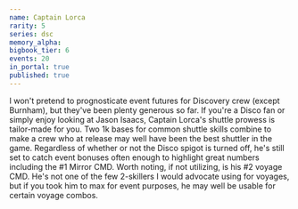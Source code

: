 ```yaml
---
name: Captain Lorca
rarity: 5
series: dsc
memory_alpha:
bigbook_tier: 6
events: 20
in_portal: true
published: true
---
```


I won't pretend to prognosticate event futures for Discovery crew (except Burnham), but they've been plenty generous so far. If you're a Disco fan or simply enjoy looking at Jason Isaacs, Captain Lorca's shuttle prowess is tailor-made for you. Two 1k bases for common shuttle skills combine to make a crew who at release may well have been the best shuttler in the game. Regardless of whether or not the Disco spigot is turned off, he's still set to catch event bonuses often enough to highlight great numbers including the #1 Mirror CMD. Worth noting, if not utilizing, is his #2 voyage CMD. He's not one of the few 2-skillers I would advocate using for voyages, but if you took him to max for event purposes, he may well be usable for certain voyage combos.

